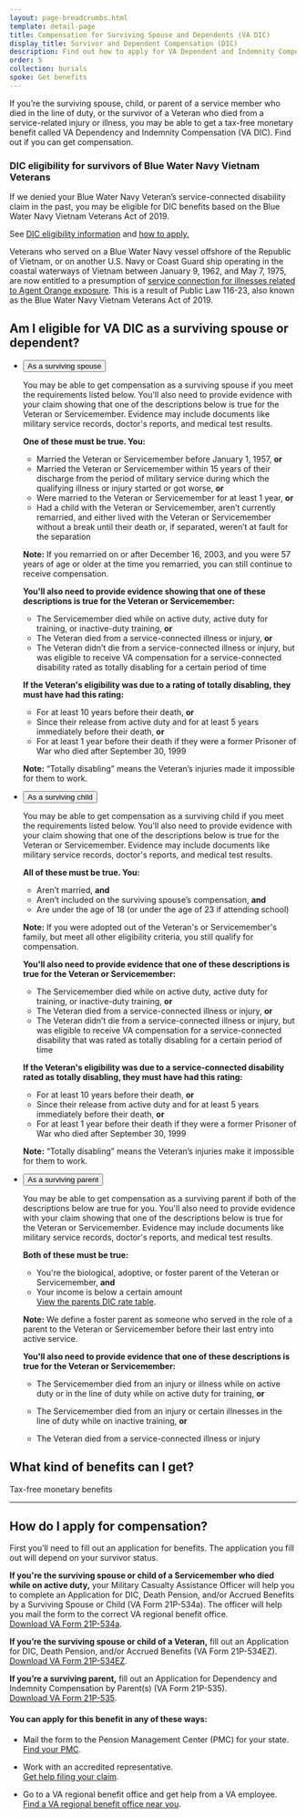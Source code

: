 ```yaml
---
layout: page-breadcrumbs.html
template: detail-page
title: Compensation for Surviving Spouse and Dependents (VA DIC)
display_title: Survivor and Dependent Compensation (DIC)
description: Find out how to apply for VA Dependent and Indemnity Compensation (VA DIC). These VA benefits for spouses, children, and parents of Veterans and Servicemembers who died in the line of duty or from a service-related injury or illness give a tax-free monthly payment to eligible survivors.
order: 5
collection: burials
spoke: Get benefits
---
```


<div class="va-introtext">

If you’re the surviving spouse, child, or parent of a service member who died in the line of duty, or the survivor of a Veteran who died from a service-related injury or illness, you may be able to get a tax-free monetary benefit called VA Dependency and Indemnity Compensation (VA DIC). Find out if you can get compensation.

</div>

<div class="usa-alert usa-alert-info">
  <div class="usa-alert-body">
    <h3 class="usa-alert-heading">DIC eligibility for survivors of Blue Water Navy Vietnam Veterans</h3>
    <p>If we denied your Blue Water Navy Veteran’s service-connected disability claim in the past, you may be eligible for DIC benefits based on the Blue Water Navy Vietnam Veterans Act of 2019.</p>
    <p>See <a href="#DIC-eligibility">DIC eligibility information</a> and <a href="#how-to-apply">how to apply.</a>
    <p>Veterans who served on a Blue Water Navy vessel offshore of the Republic of Vietnam, or on another U.S. Navy or Coast Guard ship operating in the coastal waterways of Vietnam between January 9, 1962, and May 7, 1975, are now entitled to a presumption of <a href="/disability/eligibility/hazardous-materials-exposure/agent-orange/navy-coast-guard-ships-vietnam/">service connection for illnesses related to Agent Orange exposure</a>. This is a result of Public Law 116-23, also known as the Blue Water Navy Vietnam Veterans Act of 2019.</p>
     
  </div>
</div>

<span id="DIC-eligibility"></span>
## Am I eligible for VA DIC as a surviving spouse or dependent?

<ul class="usa-accordion">
<li>
<button class="usa-button-unstyled usa-accordion-button" aria-controls="VA-burials-survivor-spouse">As a surviving spouse</button>
<div id="VA-burials-survivor-spouse" class="usa-accordion-content">

You may be able to get compensation as a surviving spouse if you meet the requirements listed below. You'll also need to provide evidence with your claim showing that one of the descriptions below is true for the Veteran or Servicemember. Evidence may include documents like military service records, doctor's reports, and medical test results. 

**One of these must be true. You:**
- Married the Veteran or Servicemember before January 1, 1957, **or**
- Married the Veteran or Servicemember within 15 years of their discharge from the period of military service during which the qualifying illness or injury started or got worse, **or**
- Were married to the Veteran or Servicemember for at least 1 year, **or**
- Had a child with the Veteran or Servicemember, aren’t currently remarried, and either lived with the Veteran or Servicemember without a break until their death or, if separated, weren’t at fault for the separation

**Note:** If you remarried on or after December 16, 2003, and you were 57 years of age or older at the time you remarried, you can still continue to receive compensation.

**You'll also need to provide evidence showing that one of these descriptions is true for the Veteran or Servicemember:**
- The Servicemember died while on active duty, active duty for training, or inactive-duty training, **or**
- The Veteran died from a service-connected illness or injury, **or**
- The Veteran didn’t die from a service-connected illness or injury, but was eligible to receive VA compensation for a service-connected disability rated as totally disabling for a certain period of time

**If the Veteran's eligibility was due to a rating of totally disabling, they must have had this rating:**
- For at least 10 years before their death, **or**
- Since their release from active duty and for at least 5 years immediately before their death, **or**
- For at least 1 year before their death if they were a former Prisoner of War who died after September 30, 1999

**Note:** “Totally disabling” means the Veteran’s injuries made it impossible for them to work.

</div>
</li>
<li>
<button class="usa-button-unstyled usa-accordion-button" aria-controls="VA-burials-survivor-child">As a surviving child</button>
<div id="VA-burials-survivor-child" class="usa-accordion-content">

You may be able to get compensation as a surviving child if you meet the requirements listed below. You'll also need to provide evidence with your claim showing that one of the descriptions below is true for the Veteran or Servicemember. Evidence may include documents like military service records, doctor's reports, and medical test results.

**All of these must be true. You:**
- Aren’t married, **and**
- Aren’t included on the surviving spouse’s compensation, **and**
- Are under the age of 18 (or under the age of 23 if attending school)

**Note:** If you were adopted out of the Veteran's or Servicemember's family, but meet all other eligibility criteria, you still qualify for compensation.

**You'll also need to provide evidence that one of these descriptions is true for the Veteran or Servicemember:**
- The Servicemember died while on active duty, active duty for training, or inactive-duty training, **or**
- The Veteran died from a service-connected illness or injury, **or**
- The Veteran didn’t die from a service-connected illness or injury, but was eligible to receive VA compensation for a service-connected disability that was rated as totally disabling for a certain period of time

**If the Veteran's eligibility was due to a service-connected disability rated as totally disabling, they must have had this rating:**
- For at least 10 years before their death, **or**
- Since their release from active duty and for at least 5 years immediately before their death, **or**
- For at least 1 year before their death if they were a former Prisoner of War who died after September 30, 1999

**Note:** “Totally disabling” means the Veteran’s injuries make it impossible for them to work.
</div>

</li>
<li>
<button class="usa-button-unstyled usa-accordion-button" aria-controls="VA-burials-survivor-parent">As a surviving parent</button>
<div id="VA-burials-survivor-parent" class="usa-accordion-content">

You may be able to get compensation as a surviving parent if both of the descriptions below are true for you. You'll also need to provide evidence with your claim showing that one of the descriptions below is true for the Veteran or Servicemember. Evidence may include documents like military service records, doctor's reports, and medical test results.

**Both of these must be true:**
- You're the biological, adoptive, or foster parent of the Veteran or Servicemember, **and**
- Your income is below a certain amount <br>
[View the parents DIC rate table]( https://benefits.va.gov/Pension/current_rates_Parents_DIC_pen.asp).

**Note:** We define a foster parent as someone who served in the role of a parent to the Veteran or Servicemember before their last entry into active service.

**You'll also need to provide evidence that one of these descriptions is true for the Veteran or Servicemember:**
- The Servicemember died from an injury or illness while on active duty or in the line of duty while on active duty for training, **or**
- The Servicemember died from an injury or certain illnesses in the line of duty while on inactive training, **or**
- The Veteran died from a service-connected illness or injury

  </div>
  </li>
 </ul>

## What kind of benefits can I get?

Tax-free monetary benefits

-------------------------------------
<span id="how-to-apply"></span>
## How do I apply for compensation?

First you’ll need to fill out an application for benefits. The application you fill out will depend on your survivor status.

**If you're the surviving spouse or child of a Servicemember who died while on active duty,** your Military Casualty Assistance Officer will help you to complete an Application for DIC, Death Pension, and/or Accrued Benefits by a Surviving Spouse or Child (VA Form 21P-534a). The officer will help you mail the form to the correct VA regional benefit office.<br>
[Download VA Form 21P-534a](https://www.vba.va.gov/pubs/forms/VBA-21P-534a-ARE.pdf).

**If you’re the surviving spouse or child of a Veteran,** fill out an Application for DIC, Death Pension, and/or Accrued Benefits (VA Form 21P-534EZ). <br>
[Download VA Form 21P-534EZ](https://www.vba.va.gov/pubs/forms/VBA-21P-534EZ-ARE.pdf).

**If you’re a surviving parent,** fill out an Application for Dependency and Indemnity Compensation by Parent(s) (VA Form 21P-535). <br>
[Download VA Form 21P-535](https://www.vba.va.gov/pubs/forms/VBA-21P-535-ARE.pdf).

#### You can apply for this benefit in any of these ways:

- Mail the form to the Pension Management Center (PMC) for your state. <br>
[Find your PMC](/pension/pension-management-centers/).

- Work with an accredited representative. <br>
[Get help filing your claim](/disability/get-help-filing-claim/).

- Go to a VA regional benefit office and get help from a VA employee. <br>
[Find a VA regional benefit office near you](/find-locations/?facilityType=benefits).
